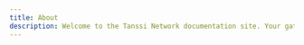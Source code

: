 ```yaml
---
title: About
description: Welcome to the Tanssi Network documentation site. Your gateway to rapid, efficient, and effortless appchain deployment.
---
```

